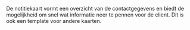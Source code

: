 De notitiekaart vormt een overzicht van de contactgegevens en biedt de mogelijkheid om snel wat informatie neer te pennen voor de client. Dit is ook een template voor andere kaarten.